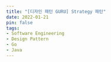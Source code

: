 ```yaml
---
title: "[디자인 패턴 GURU] Strategy 패턴"
date: 2022-01-21
pin: false
tags:
- Software Engineering
- Design Pattern
- Go
- Java
---
```

